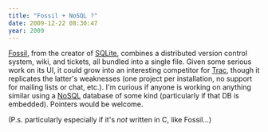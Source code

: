 ```yaml
---
title: "Fossil + NoSQL ?"
date: 2009-12-22 08:30:47
year: 2009
---
```

<a href="http://www.fossil-scm.org/">Fossil</a>, from the creator of <a href="http://www.sqlite.org">SQLite</a>, combines a distributed version control system, wiki, and tickets, all bundled into a single file<a href="http://www.sqlite.org"></a>. Given some serious work on its UI, it could grow into an interesting competitor for <a href="http://trac.edgewall.org">Trac</a>, though it replicates the latter's weaknesses (one project per installation, no support for mailing lists or chat, etc.). I'm curious if anyone is working on anything similar using a <a href="http://en.wikipedia.org/wiki/NoSQL">NoSQL</a> database of some kind (particularly if that DB is embedded). Pointers would be welcome.

(P.s. particularly especially if it's <em>not</em> written in C, like Fossil…)
